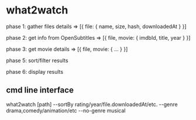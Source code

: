 # what2watch

phase 1: gather files details
=> [{ file: { name, size, hash, downloadedAt } }]

phase 2: get info from OpenSubtitles
=> [{ file, movie: { imdbId, title, year } }]

phase 3: get movie details
=> [{ file, movie: { ... } }]

phase 5: sort/filter results

phase 6: display results

## cmd line interface

what2watch [path]
  --sortBy rating/year/file.downloadedAt/etc.
  --genre drama,comedy/animation/etc
  --no-genre musical
